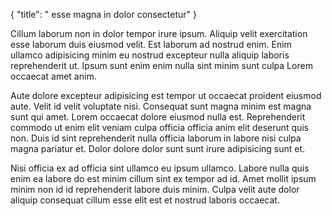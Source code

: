 {
  "title": " esse magna in dolor consectetur"
}

Cillum laborum non in dolor tempor irure ipsum. Aliquip velit exercitation esse laborum duis eiusmod velit. Est laborum ad nostrud enim. Enim ullamco adipisicing minim eu nostrud excepteur nulla aliquip laboris reprehenderit ut. Ipsum sunt enim enim nulla sint minim sunt culpa Lorem occaecat amet anim.

Aute dolore excepteur adipisicing est tempor ut occaecat proident eiusmod aute. Velit id velit voluptate nisi. Consequat sunt magna minim est magna sunt qui amet. Lorem occaecat dolore eiusmod nulla est. Reprehenderit commodo ut enim elit veniam culpa officia officia anim elit deserunt quis non. Duis id sint reprehenderit nulla officia laborum in labore nisi culpa magna pariatur et. Dolor dolore dolor sunt sunt irure adipisicing sunt et.

Nisi officia ex ad officia sint ullamco eu ipsum ullamco. Labore nulla quis enim ea labore do est minim cillum sint ex tempor ad id. Amet mollit ipsum minim non id id reprehenderit labore duis minim. Culpa velit aute dolor aliquip consequat cillum esse elit est et nostrud laboris occaecat.